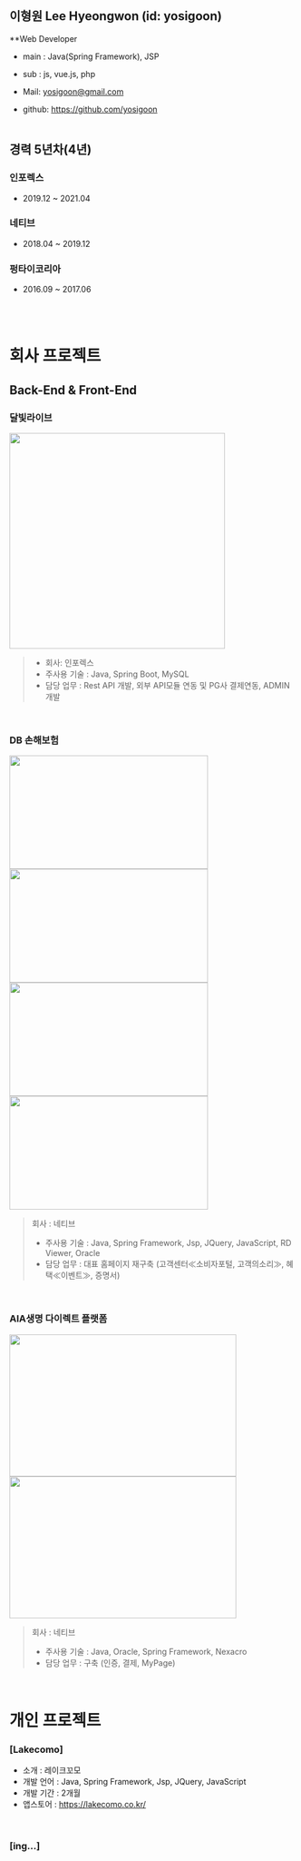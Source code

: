 이형원 Lee Hyeongwon (id: yosigoon)
-
**Web Developer  <br />
 - main : Java(Spring Framework), JSP <br />
 - sub  : js, vue.js, php

- Mail: <yosigoon@gmail.com>  
- github: https://github.com/yosigoon
 <br /> <br />
 
경력 5년차(4년)
-
### 인포렉스
* 2019.12 ~ 2021.04

### 네티브
* 2018.04 ~ 2019.12

### 펑타이코리아
* 2016.09 ~ 2017.06

 <br /> <br />
 
# 회사 프로젝트
## Back-End & Front-End

### 달빛라이브

<img src="https://github.com/Yosigoon/portfolio/blob/main/img/dalbit.png" height="380">

> * 회사: 인포렉스
> * 주사용 기술 : Java, Spring Boot, MySQL
> * 담당 업무 : Rest API 개발, 외부 API모듈 연동 및 PG사 결제연동, ADMIN 개발

<br />

### DB 손해보험

<img src="https://github.com/Yosigoon/portfolio/blob/main/img/db_main.JPG" width="350" height="200"><img src="https://github.com/Yosigoon/portfolio/blob/main/img/db_center.JPG" width="350" height="200"><img src="https://github.com/Yosigoon/portfolio/blob/main/img/db_event.JPG" width="350" height="200"><img src="https://github.com/Yosigoon/portfolio/blob/main/img/db_note.JPG" width="350" height="200">

> 회사 : 네티브
> * 주사용 기술 : Java, Spring Framework, Jsp, JQuery, JavaScript, RD Viewer, Oracle
> * 담당 업무 : 대표 홈페이지 재구축 (고객센터≪소비자포털, 고객의소리≫, 혜택≪이벤트≫, 증명서)
<br />

### AIA생명 다이렉트 플랫폼

<img src="https://github.com/Yosigoon/portfolio/blob/main/img/aia_main.JPG" width="400" height="250"><img src="https://github.com/Yosigoon/portfolio/blob/main/img/aia_auth.JPG" width="400" height="250">

> 회사 : 네티브
> * 주사용 기술 : Java, Oracle, Spring Framework, Nexacro
> * 담당 업무 : 구축 (인증, 결제, MyPage)
<br />


# 개인 프로젝트

### [Lakecomo]

* 소개 : 레이크꼬모
* 개발 언어 : Java, Spring Framework, Jsp, JQuery, JavaScript
* 개발 기간 : 2개월
* 앱스토어 : https://lakecomo.co.kr/

<br />

### [ing...]
